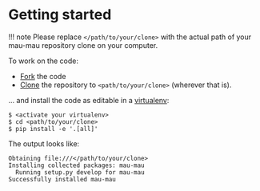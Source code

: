 # Getting started

!!! note 
    Please replace `</path/to/your/clone>` with the actual path of your mau-mau repository clone on your computer.

To work on the code:

* [Fork](https://guides.github.com/activities/forking/) the code 
* [Clone](http://rogerdudler.github.io/git-guide/) the repository to `<path/to/your/clone>` (wherever that is).

... and install the code as editable in a [virtualenv](../guide/installation.md#in-a-virtualenv):

    $ <activate your virtualenv>
    $ cd <path/to/your/clone>
    $ pip install -e '.[all]'

The output looks like:

    Obtaining file:///</path/to/your/clone>
    Installing collected packages: mau-mau
      Running setup.py develop for mau-mau
    Successfully installed mau-mau
